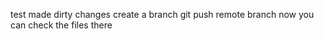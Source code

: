test 
made dirty changes
create a branch
git push remote branch
now you can check the files there


